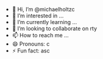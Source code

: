 - 👋 Hi, I’m @michaelholtzc
- 👀 I’m interested in ...
- 🌱 I’m currently learning ...
- 💞️ I’m looking to collaborate on rty
- 📫 How to reach me ...
- 😄 Pronouns: c
- ⚡ Fun fact: asc
